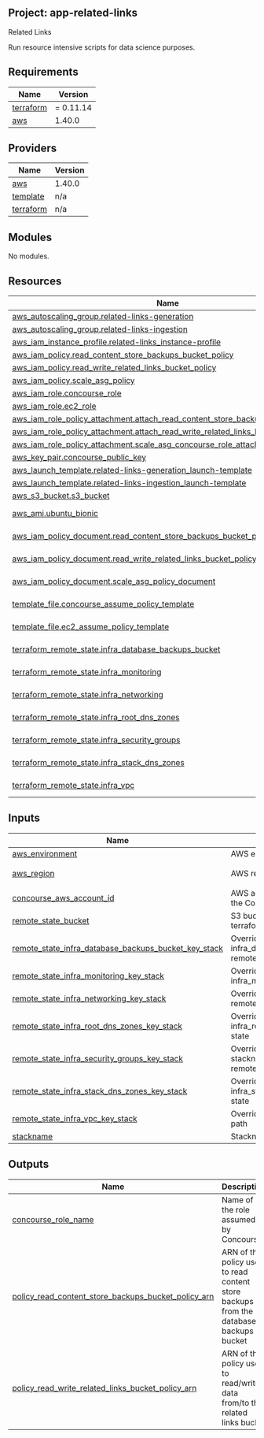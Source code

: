 ## Project: app-related-links

Related Links

Run resource intensive scripts for data science purposes.

## Requirements

| Name | Version |
|------|---------|
| <a name="requirement_terraform"></a> [terraform](#requirement\_terraform) | = 0.11.14 |
| <a name="requirement_aws"></a> [aws](#requirement\_aws) | 1.40.0 |

## Providers

| Name | Version |
|------|---------|
| <a name="provider_aws"></a> [aws](#provider\_aws) | 1.40.0 |
| <a name="provider_template"></a> [template](#provider\_template) | n/a |
| <a name="provider_terraform"></a> [terraform](#provider\_terraform) | n/a |

## Modules

No modules.

## Resources

| Name | Type |
|------|------|
| [aws_autoscaling_group.related-links-generation](https://registry.terraform.io/providers/hashicorp/aws/1.40.0/docs/resources/autoscaling_group) | resource |
| [aws_autoscaling_group.related-links-ingestion](https://registry.terraform.io/providers/hashicorp/aws/1.40.0/docs/resources/autoscaling_group) | resource |
| [aws_iam_instance_profile.related-links_instance-profile](https://registry.terraform.io/providers/hashicorp/aws/1.40.0/docs/resources/iam_instance_profile) | resource |
| [aws_iam_policy.read_content_store_backups_bucket_policy](https://registry.terraform.io/providers/hashicorp/aws/1.40.0/docs/resources/iam_policy) | resource |
| [aws_iam_policy.read_write_related_links_bucket_policy](https://registry.terraform.io/providers/hashicorp/aws/1.40.0/docs/resources/iam_policy) | resource |
| [aws_iam_policy.scale_asg_policy](https://registry.terraform.io/providers/hashicorp/aws/1.40.0/docs/resources/iam_policy) | resource |
| [aws_iam_role.concourse_role](https://registry.terraform.io/providers/hashicorp/aws/1.40.0/docs/resources/iam_role) | resource |
| [aws_iam_role.ec2_role](https://registry.terraform.io/providers/hashicorp/aws/1.40.0/docs/resources/iam_role) | resource |
| [aws_iam_role_policy_attachment.attach_read_content_store_backups_bucket_policy](https://registry.terraform.io/providers/hashicorp/aws/1.40.0/docs/resources/iam_role_policy_attachment) | resource |
| [aws_iam_role_policy_attachment.attach_read_write_related_links_bucket_policy](https://registry.terraform.io/providers/hashicorp/aws/1.40.0/docs/resources/iam_role_policy_attachment) | resource |
| [aws_iam_role_policy_attachment.scale_asg_concourse_role_attachment](https://registry.terraform.io/providers/hashicorp/aws/1.40.0/docs/resources/iam_role_policy_attachment) | resource |
| [aws_key_pair.concourse_public_key](https://registry.terraform.io/providers/hashicorp/aws/1.40.0/docs/resources/key_pair) | resource |
| [aws_launch_template.related-links-generation_launch-template](https://registry.terraform.io/providers/hashicorp/aws/1.40.0/docs/resources/launch_template) | resource |
| [aws_launch_template.related-links-ingestion_launch-template](https://registry.terraform.io/providers/hashicorp/aws/1.40.0/docs/resources/launch_template) | resource |
| [aws_s3_bucket.s3_bucket](https://registry.terraform.io/providers/hashicorp/aws/1.40.0/docs/resources/s3_bucket) | resource |
| [aws_ami.ubuntu_bionic](https://registry.terraform.io/providers/hashicorp/aws/1.40.0/docs/data-sources/ami) | data source |
| [aws_iam_policy_document.read_content_store_backups_bucket_policy_document](https://registry.terraform.io/providers/hashicorp/aws/1.40.0/docs/data-sources/iam_policy_document) | data source |
| [aws_iam_policy_document.read_write_related_links_bucket_policy_document](https://registry.terraform.io/providers/hashicorp/aws/1.40.0/docs/data-sources/iam_policy_document) | data source |
| [aws_iam_policy_document.scale_asg_policy_document](https://registry.terraform.io/providers/hashicorp/aws/1.40.0/docs/data-sources/iam_policy_document) | data source |
| [template_file.concourse_assume_policy_template](https://registry.terraform.io/providers/hashicorp/template/latest/docs/data-sources/file) | data source |
| [template_file.ec2_assume_policy_template](https://registry.terraform.io/providers/hashicorp/template/latest/docs/data-sources/file) | data source |
| [terraform_remote_state.infra_database_backups_bucket](https://registry.terraform.io/providers/hashicorp/terraform/latest/docs/data-sources/remote_state) | data source |
| [terraform_remote_state.infra_monitoring](https://registry.terraform.io/providers/hashicorp/terraform/latest/docs/data-sources/remote_state) | data source |
| [terraform_remote_state.infra_networking](https://registry.terraform.io/providers/hashicorp/terraform/latest/docs/data-sources/remote_state) | data source |
| [terraform_remote_state.infra_root_dns_zones](https://registry.terraform.io/providers/hashicorp/terraform/latest/docs/data-sources/remote_state) | data source |
| [terraform_remote_state.infra_security_groups](https://registry.terraform.io/providers/hashicorp/terraform/latest/docs/data-sources/remote_state) | data source |
| [terraform_remote_state.infra_stack_dns_zones](https://registry.terraform.io/providers/hashicorp/terraform/latest/docs/data-sources/remote_state) | data source |
| [terraform_remote_state.infra_vpc](https://registry.terraform.io/providers/hashicorp/terraform/latest/docs/data-sources/remote_state) | data source |

## Inputs

| Name | Description | Type | Default | Required |
|------|-------------|------|---------|:--------:|
| <a name="input_aws_environment"></a> [aws\_environment](#input\_aws\_environment) | AWS environment | `string` | n/a | yes |
| <a name="input_aws_region"></a> [aws\_region](#input\_aws\_region) | AWS region | `string` | `"eu-west-1"` | no |
| <a name="input_concourse_aws_account_id"></a> [concourse\_aws\_account\_id](#input\_concourse\_aws\_account\_id) | AWS account ID which contains the Concourse role | `string` | n/a | yes |
| <a name="input_remote_state_bucket"></a> [remote\_state\_bucket](#input\_remote\_state\_bucket) | S3 bucket we store our terraform state in | `string` | n/a | yes |
| <a name="input_remote_state_infra_database_backups_bucket_key_stack"></a> [remote\_state\_infra\_database\_backups\_bucket\_key\_stack](#input\_remote\_state\_infra\_database\_backups\_bucket\_key\_stack) | Override stackname path to infra\_database\_backups\_bucket remote state | `string` | `""` | no |
| <a name="input_remote_state_infra_monitoring_key_stack"></a> [remote\_state\_infra\_monitoring\_key\_stack](#input\_remote\_state\_infra\_monitoring\_key\_stack) | Override stackname path to infra\_monitoring remote state | `string` | `""` | no |
| <a name="input_remote_state_infra_networking_key_stack"></a> [remote\_state\_infra\_networking\_key\_stack](#input\_remote\_state\_infra\_networking\_key\_stack) | Override infra\_networking remote state path | `string` | `""` | no |
| <a name="input_remote_state_infra_root_dns_zones_key_stack"></a> [remote\_state\_infra\_root\_dns\_zones\_key\_stack](#input\_remote\_state\_infra\_root\_dns\_zones\_key\_stack) | Override stackname path to infra\_root\_dns\_zones remote state | `string` | `""` | no |
| <a name="input_remote_state_infra_security_groups_key_stack"></a> [remote\_state\_infra\_security\_groups\_key\_stack](#input\_remote\_state\_infra\_security\_groups\_key\_stack) | Override infra\_security\_groups stackname path to infra\_vpc remote state | `string` | `""` | no |
| <a name="input_remote_state_infra_stack_dns_zones_key_stack"></a> [remote\_state\_infra\_stack\_dns\_zones\_key\_stack](#input\_remote\_state\_infra\_stack\_dns\_zones\_key\_stack) | Override stackname path to infra\_stack\_dns\_zones remote state | `string` | `""` | no |
| <a name="input_remote_state_infra_vpc_key_stack"></a> [remote\_state\_infra\_vpc\_key\_stack](#input\_remote\_state\_infra\_vpc\_key\_stack) | Override infra\_vpc remote state path | `string` | `""` | no |
| <a name="input_stackname"></a> [stackname](#input\_stackname) | Stackname | `string` | n/a | yes |

## Outputs

| Name | Description |
|------|-------------|
| <a name="output_concourse_role_name"></a> [concourse\_role\_name](#output\_concourse\_role\_name) | Name of the role assumed by Concourse |
| <a name="output_policy_read_content_store_backups_bucket_policy_arn"></a> [policy\_read\_content\_store\_backups\_bucket\_policy\_arn](#output\_policy\_read\_content\_store\_backups\_bucket\_policy\_arn) | ARN of the policy used to read content store backups from the database backups bucket |
| <a name="output_policy_read_write_related_links_bucket_policy_arn"></a> [policy\_read\_write\_related\_links\_bucket\_policy\_arn](#output\_policy\_read\_write\_related\_links\_bucket\_policy\_arn) | ARN of the policy used to read/write data from/to the related links bucket |
